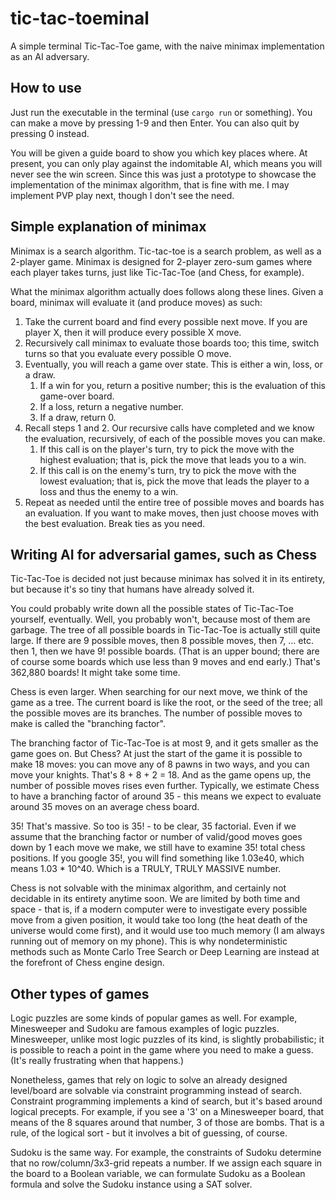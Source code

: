 # tic-tac-toeminal
A simple terminal Tic-Tac-Toe game, with the naive minimax implementation as an AI adversary.

## How to use

Just run the executable in the terminal (use `cargo run` or something). You can make a move by pressing 1-9 and then Enter.  You can also quit by pressing 0 instead.

You will be given a guide board to show you which key places where.  At present, you can only play against the indomitable AI, which means you will never see the win screen.
Since this was just a prototype to showcase the implementation of the minimax algorithm, that is fine with me.  I may implement PVP play next, though I don't see the need.


## Simple explanation of minimax

Minimax is a search algorithm.  Tic-tac-toe is a search problem, as well as a 2-player game.  Minimax is designed for 2-player zero-sum games where 
each player takes turns, just like Tic-Tac-Toe (and Chess, for example).

What the minimax algorithm actually does follows along these lines.  Given a board, minimax will evaluate it (and produce moves) as such:

1. Take the current board and find every possible next move.  If you are player X, then it will produce every possible X move.
2. Recursively call minimax to evaluate those boards too; this time, switch turns so that you evaluate every possible O move.
3. Eventually, you will reach a game over state.  This is either a win, loss, or a draw.  
    1. If a win for you, return a positive number; this is the evaluation of this game-over board.  
    2. If a loss, return a negative number.
    3. If a draw, return 0.
4. Recall steps 1 and 2.  Our recursive calls have completed and we know the evaluation, recursively, of each of the possible moves you can make.
    1. If this call is on the player's turn, try to pick the move with the highest evaluation; that is, pick the move that leads you to a win.
    2. If this call is on the enemy's turn, try to pick the move with the lowest evaluation; that is, pick the move that leads the player to a loss and thus the enemy to a win.
5. Repeat as needed until the entire tree of possible moves and boards has an evaluation.  If you want to make moves, then just choose moves with the best evaluation.
Break ties as you need.

## Writing AI for adversarial games, such as Chess

Tic-Tac-Toe is decided not just because minimax has solved it in its entirety, but because it's so tiny that humans have already solved it.  

You could probably write down all the possible states of Tic-Tac-Toe yourself, eventually.  Well, you probably won't, because most of them are garbage.
The tree of all possible boards in Tic-Tac-Toe is actually still quite large.  If there are 9 possible moves, then 8 possible moves, then 7, ... etc. then 1, then we have 9!
possible boards.  (That is an upper bound; there are of course some boards which use less than 9 moves and end early.)
That's 362,880 boards!  It might take some time.

Chess is even larger.  When searching for our next move, we think of the game as a tree.  The current board is like the root, or the seed of the tree;
all the possible moves are its branches.  The number of possible moves to make is called the "branching factor".

The branching factor of Tic-Tac-Toe is at most 9, and it gets smaller as the game goes on.  But Chess?  At just the start of the game it is possible to make 18 moves:
you can move any of 8 pawns in two ways, and you can move your knights.  That's 8 + 8 + 2 = 18.  And as the game opens up, the number of possible moves rises even further.
Typically, we estimate Chess to have a branching factor of around 35 - this means we expect to evaluate around 35 moves on an average chess board.

35!  That's massive.  So too is 35! - to be clear, 35 factorial.  Even if we assume that the branching factor or number of valid/good moves goes down by 1 each move we make,
we still have to examine 35! total chess positions.  If you google 35!, you will find something like 1.03e40, which means 1.03 * 10^40.  Which is a TRULY, TRULY MASSIVE number.

Chess is not solvable with the minimax algorithm, and certainly not decidable in its entirety anytime soon.  We are limited by both time and space - that is, if a modern 
computer were to investigate every possible move from a given position, it would take too long (the heat death of the universe would come first), and it would
use too much memory (I am always running out of memory on my phone).  This is why nondeterministic methods such as Monte Carlo Tree Search or Deep Learning are
instead at the forefront of Chess engine design.


## Other types of games

Logic puzzles are some kinds of popular games as well.  For example, Minesweeper and Sudoku are famous examples of logic puzzles.  
Minesweeper, unlike most logic puzzles of its kind, is slightly probabilistic; it is possible to reach a point in the game where you need to make a guess.
(It's really frustrating when that happens.)

Nonetheless, games that rely on logic to solve an already designed level/board are solvable via constraint programming instead of search.  Constraint programming 
implements a kind of search, but it's based around logical precepts.  For example, if you see a '3' on a Minesweeper board, that means of the 8 squares around that number,
3 of those are bombs.  That is a rule, of the logical sort - but it involves a bit of guessing, of course.

Sudoku is the same way.  For example, the constraints of Sudoku determine that no row/column/3x3-grid repeats a number.  If we assign each square in the board to a Boolean
variable, we can formulate Sudoku as a Boolean formula and solve the Sudoku instance using a SAT solver.
